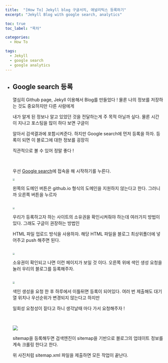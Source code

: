 ```yaml
---
title:  "[How To] Jekyll blog 구글서치, 애널리틱스 등록하기"
excerpt: "Jekyll Blog with google search, analytics"

toc: true
toc_label: "목차"

categories:
  - How To

tags:
  - Jekyll
  - google search
  - google analytics
---
```


- ## Google search 등록

  열심히 Github page, Jekyll 이용해서 Blog를 만들었다 ! 물론 나의 정보를 저장하는 것도 중요하지만 다른 사람에게

  내가 알게 된 정보나 알고 있었던 것을 전달하는게 주 목적 아닐까 싶다. 물론 시간이 지나고 포스팅을 많이 하다 보면 구글이

  알아서 검색결과에 포함시켜준다. 하지만 Google search에 먼저 등록을 하자. 등록이 되면 이 블로그에 대한 정보를 굉장히

  직관적으로 볼 수 있어 정말 좋다 !

  <br>

  우선 [Google search](https://search.google.com/search-console/about)에 접속을 해 시작하기를 누른다.

  <img src="https://nam-ki-bok.github.io/assets/images/google_search/google1.png" style="zoom:40%;" />

  왼쪽의 도메인 버튼은 github.io 형식의 도메인을 지원하지 않는다고 한다. 그러니까 오른쪽 버튼을 누르자

  <br>

  <img src="https://nam-ki-bok.github.io/assets/images/google_search/google2.png" style="zoom:40%;" />

  우리가 등록하고자 하는 사이트의 소유권을 확인시켜줘야 하는데 여러가지 방법이 있다. 그래도 구글이 권장하는 방법인

  HTML 파일 업로드 방식을 사용하자. 해당 HTML 파일을 블로그 최상위폴더에 넣어주고 push 해주면 된다.
  
  <br>
  
  <img src="https://nam-ki-bok.github.io/assets/images/google_search/google3.png" style="zoom:40%;" />
  
  소유권이 확인되고 나면 이런 페이지가 보일 것 이다. 오른쪽 위에 색인 생성 요청을 눌러 우리의 블로그를 등록해주자.
  
  <br>
  
  <img src="https://nam-ki-bok.github.io/assets/images/google_search/google4.png" style="zoom:40%;" />
  
  색인 생성을 요청 한 후 하루에서 이틀뒤면 등록이 되어있다. 여러 번 제출해도 대기열 위치나 우선순위가 변경되지 않는다고 하지만
  
  일회성 요청성이 짙다고 하니 생각날때 마다 가서 요청해주자 !
  
  <br>
  
  ![](https://nam-ki-bok.github.io/assets/images/google_search/google5.png)
  
  sitemap을 등록해두면 검색엔진이 sitemap을 기반으로 블로그의 업데이트 정보를 계속 크롤링 한다고 한다.
  
  위 사진처럼 sitemap.xml 파일을 제출하면 모든 작업이 끝난다.



